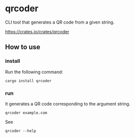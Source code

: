 # qrcoder

CLI tool that generates a QR code from a given string.

https://crates.io/crates/qrcoder

## How to use

### install

Run the following command:

```
cargo install qrcoder
```

### run

It generates a QR code corresponding to the argument string.

```
qrcoder example.com
```

See

```
qrcoder --help
```
